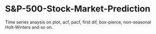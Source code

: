 # S&P-500-Stock-Market-Prediction

Time series anaysis on plot, acf, pacf, first dif, box-pierce, non-seasonal Holt-Winters and so on.
